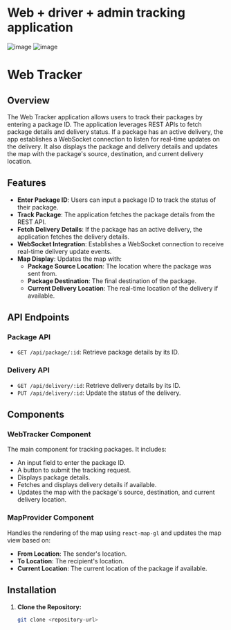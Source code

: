 # Web + driver + admin tracking application 

![image](https://github.com/user-attachments/assets/3ca6af55-a398-4d71-b334-e7607bbaa87b)
![image](https://github.com/user-attachments/assets/d1681032-8778-488e-a54b-26c9931d6476)


# Web Tracker

## Overview

The Web Tracker application allows users to track their packages by entering a package ID. The application leverages REST APIs to fetch package details and delivery status. If a package has an active delivery, the app establishes a WebSocket connection to listen for real-time updates on the delivery. It also displays the package and delivery details and updates the map with the package's source, destination, and current delivery location.

## Features

- **Enter Package ID**: Users can input a package ID to track the status of their package.
- **Track Package**: The application fetches the package details from the REST API.
- **Fetch Delivery Details**: If the package has an active delivery, the application fetches the delivery details.
- **WebSocket Integration**: Establishes a WebSocket connection to receive real-time delivery update events.
- **Map Display**: Updates the map with:
  - **Package Source Location**: The location where the package was sent from.
  - **Package Destination**: The final destination of the package.
  - **Current Delivery Location**: The real-time location of the delivery if available.

## API Endpoints

### Package API

- `GET /api/package/:id`: Retrieve package details by its ID.

### Delivery API

- `GET /api/delivery/:id`: Retrieve delivery details by its ID.
- `PUT /api/delivery/:id`: Update the status of the delivery.

## Components

### WebTracker Component

The main component for tracking packages. It includes:
- An input field to enter the package ID.
- A button to submit the tracking request.
- Displays package details.
- Fetches and displays delivery details if available.
- Updates the map with the package's source, destination, and current delivery location.

### MapProvider Component

Handles the rendering of the map using `react-map-gl` and updates the map view based on:
- **From Location**: The sender's location.
- **To Location**: The recipient's location.
- **Current Location**: The current location of the package if available.

## Installation

1. **Clone the Repository:**

   ```bash
   git clone <repository-url>

